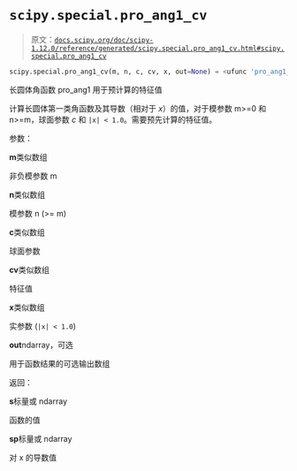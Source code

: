 # `scipy.special.pro_ang1_cv`

> 原文：[`docs.scipy.org/doc/scipy-1.12.0/reference/generated/scipy.special.pro_ang1_cv.html#scipy.special.pro_ang1_cv`](https://docs.scipy.org/doc/scipy-1.12.0/reference/generated/scipy.special.pro_ang1_cv.html#scipy.special.pro_ang1_cv)

```py
scipy.special.pro_ang1_cv(m, n, c, cv, x, out=None) = <ufunc 'pro_ang1_cv'>
```

长圆体角函数 pro_ang1 用于预计算的特征值

计算长圆体第一类角函数及其导数（相对于 *x*）的值，对于模参数 m>=0 和 n>=m，球面参数 *c* 和 `|x| < 1.0`。需要预先计算的特征值。

参数：

**m**类似数组

非负模参数 m

**n**类似数组

模参数 n (>= m)

**c**类似数组

球面参数

**cv**类似数组

特征值

**x**类似数组

实参数 (`|x| < 1.0`)

**out**ndarray，可选

用于函数结果的可选输出数组

返回：

**s**标量或 ndarray

函数的值

**sp**标量或 ndarray

对 x 的导数值
